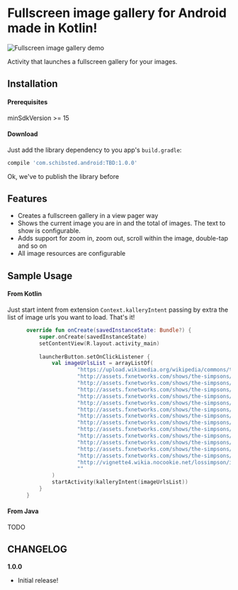 Fullscreen image gallery for Android made in Kotlin!
====================================================

![Fullscreen image gallery demo](./art/fullscreen-gallery.gif)

Activity that launches a fullscreen gallery for your images.

## Installation

#### Prerequisites

minSdkVersion >= 15

#### Download

Just add the library dependency to you app's `build.gradle`:

```gradle
compile 'com.schibsted.android:TBD:1.0.0'
```

Ok, we've to publish the library before

## Features
- Creates a fullscreen gallery in a view pager way
- Shows the current image you are in and the total of images. The text to show is configurable.
- Adds support for zoom in, zoom out, scroll within the image, double-tap and so on
- All image resources are configurable

## Sample Usage
#### From Kotlin
Just start intent from extension `Context.kalleryIntent` passing by extra the list of image urls you want to load. That's it!

```kotlin
      override fun onCreate(savedInstanceState: Bundle?) {
          super.onCreate(savedInstanceState)
          setContentView(R.layout.activity_main)
  
          launcherButton.setOnClickListener {
              val imageUrlsList = arrayListOf(
                      "https://upload.wikimedia.org/wikipedia/commons/thumb/b/bc/The_Simpsons_Logo.svg/2000px-The_Simpsons_Logo.svg.png",
                      "http://assets.fxnetworks.com/shows/the-simpsons/photos/simpsons-character/Homer/swsb_character_fact_homer_550x960.png",
                      "http://assets.fxnetworks.com/shows/the-simpsons/photos/simpsons-character/Marge/swsb_character_fact_marge_550x960.png",
                      "http://assets.fxnetworks.com/shows/the-simpsons/photos/swsb_character_fact_bart_550x960.png",
                      "http://assets.fxnetworks.com/shows/the-simpsons/photos/simpsons-character/Lisa/swsb_character_fact_lisa_550x960.png",
                      "http://assets.fxnetworks.com/shows/the-simpsons/photos/simpsons-character/Maggie/swsb_character_fact_maggie_550x960.png",
                      "http://assets.fxnetworks.com/shows/the-simpsons/photos/swsb_character_fact_snowball_550x960.png",
                      "http://assets.fxnetworks.com/shows/the-simpsons/photos/swsb_character_fact_santaslittlehelper_550x960.png",
                      "http://assets.fxnetworks.com/shows/the-simpsons/photos/simpsons-character/Krusty/swsb_character_fact_krusty_550x960.png",
                      "http://assets.fxnetworks.com/shows/the-simpsons/photos/swsb_character_fact_sideshowmel_550x960.png",
                      "http://assets.fxnetworks.com/shows/the-simpsons/photos/swsb_character_fact_krabappel_550x960.png",
                      "http://assets.fxnetworks.com/shows/the-simpsons/photos/swsb_character_fact_skinner_550x960.png",
                      "http://assets.fxnetworks.com/shows/the-simpsons/photos/swsb_character_fact_cletus_550x960.png",
                      "http://assets.fxnetworks.com/shows/the-simpsons/photos/swsb_character_fact_brandine_550x960.png",
                      "http://vignette4.wikia.nocookie.net/lossimpson/images/c/c4/The_Simpsons_characters.png/revision/20110629063200?path-prefix=es",
                      ""
              )
              startActivity(kalleryIntent(imageUrlsList))
          }
      }
```

#### From Java
TODO

## CHANGELOG
**1.0.0**
- Initial release!